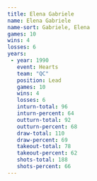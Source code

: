 ```yaml
---
title: Elena Gabriele
name: Elena Gabriele
name-sort: Gabriele, Elena
games: 10
wins: 4
losses: 6
years:
 - year: 1990
   event: Hearts
   team: "QC"
   position: Lead
   games: 10
   wins: 4
   losses: 6
   inturn-total: 96
   inturn-percent: 64
   outturn-total: 92
   outturn-percent: 68
   draw-total: 110
   draw-percent: 69
   takeout-total: 78
   takeout-percent: 62
   shots-total: 188
   shots-percent: 66
---
```

